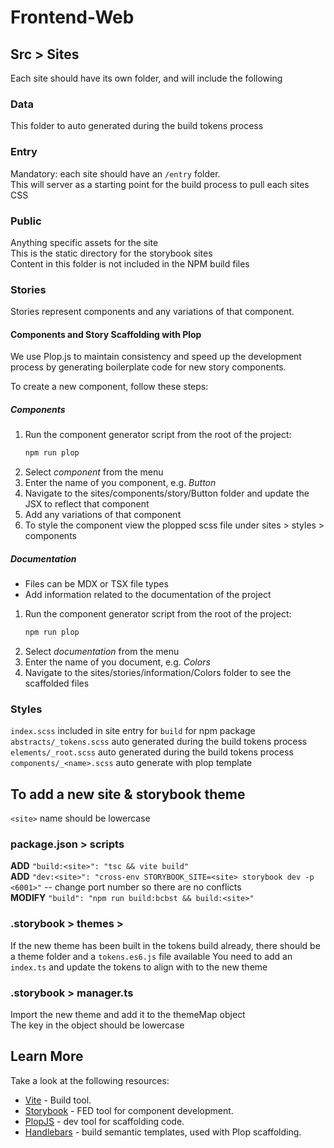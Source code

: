 # Frontend-Web

## Src > Sites

Each site should have its own folder, and will include the following

### Data
This folder to auto generated during the build tokens process

### Entry
Mandatory: each site should have an `/entry` folder.  
This will server as a starting point for the build process to pull each sites CSS

### Public
Anything specific assets for the site  
This is the static directory for the storybook sites  
Content in this folder is not included in the NPM build files  

### Stories
Stories represent components and any variations of that component.  

#### Components and Story Scaffolding with Plop

We use Plop.js to maintain consistency and speed up the development process by generating boilerplate code for new story components.

To create a new component, follow these steps:

##### Components
1. Run the component generator script from the root of the project:
   ```bash
   npm run plop
   ```
2. Select _component_ from the menu
4. Enter the name of you component, e.g. _Button_
5. Navigate to the sites/components/story/Button folder and update the JSX to reflect that component
6. Add any variations of that component
7. To style the component view the plopped scss file under sites > styles > components 

##### Documentation
- Files can be MDX or TSX file types  
- Add information related to the documentation of the project

1. Run the component generator script from the root of the project:
   ```bash
   npm run plop
   ```
2. Select _documentation_ from the menu
4. Enter the name of you document, e.g. _Colors_
5. Navigate to the sites/stories/information/Colors folder to see the scaffolded files

### Styles
`index.scss` included in site entry for `build` for npm package  
`abstracts/_tokens.scss` auto generated during the build tokens process  
`elements/_root.scss` auto generated during the build tokens process
`components/_<name>.scss` auto generate with plop template

## To add a new site & storybook theme

`<site>` name should be lowercase

### package.json > scripts
**ADD** `"build:<site>": "tsc && vite build"`  
**ADD** `"dev:<site>": "cross-env STORYBOOK_SITE=<site> storybook dev -p <6001>"` -- change port number so there are no conflicts    
**MODIFY** `"build": "npm run build:bcbst && build:<site>"`  

### .storybook > themes > <site>
If the new theme has been built in the tokens build already, there should be a theme folder and a `tokens.es6.js` file available 
You need to add an `index.ts` and update the tokens to align with to the new theme

### .storybook > manager.ts
Import the new theme and add it to the themeMap object  
The key in the object should be lowercase


## Learn More

Take a look at the following resources:

- [Vite](https://vitejs.dev/) - Build tool.
- [Storybook](https://storybook.js.org/) - FED tool for component development. 
- [PlopJS](https://plopjs.com/) - dev tool for scaffolding code.
- [Handlebars](https://handlebarsjs.com/) - build semantic templates, used with Plop scaffolding.
